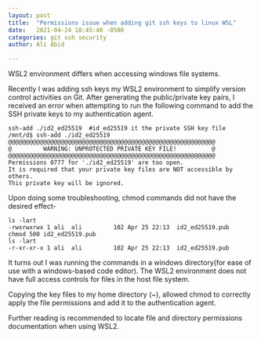 ```yaml
---
layout: post
title:  "Permissions issue when adding git ssh keys to linux WSL"
date:   2021-04-24 18:45:40 -0500
categories: git ssh security
author: Ali Abid

---
```


WSL2 environment differs when accessing windows file systems. 
<!-- excerpt-end -->


Recently I was adding ssh keys my WSL2 environment to simplify version control activities on Git.  After generating the public/private key pairs, I received an error when attempting to run the following command to add the SSH private keys to my authentication agent.
```shell
ssh-add ./id2_ed25519  #id_ed25519 it the private SSH key file
/mnt/d$ ssh-add ./id2_ed25519
@@@@@@@@@@@@@@@@@@@@@@@@@@@@@@@@@@@@@@@@@@@@@@@@@@@@@@@@@@@
@         WARNING: UNPROTECTED PRIVATE KEY FILE!          @
@@@@@@@@@@@@@@@@@@@@@@@@@@@@@@@@@@@@@@@@@@@@@@@@@@@@@@@@@@@
Permissions 0777 for './id2_ed25519' are too open.
It is required that your private key files are NOT accessible by others.
This private key will be ignored.
```

Upon doing some troubleshooting, chmod commands did not have the desired effect-
```shell
ls -lart
-rwxrwxrwx 1 ali  ali         102 Apr 25 22:13  id2_ed25519.pub
chmod 500 id2_ed25519.pub
ls -lart
-r-xr-xr-x 1 ali  ali         102 Apr 25 22:13  id2_ed25519.pub
```

It turns out I was running the commands in a windows directory(for ease of use with a windows-based code editor).  The WSL2 environment does not have full access controls for files in the host file system.

Copying the key files to my home directory (~), allowed chmod to correctly apply the file permissions and add it to the authentication agent.

Further reading is recommended to locate file and directory permissions documentation when using WSL2.


